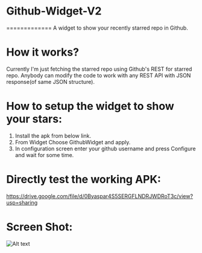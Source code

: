 # Github-Widget-V2
=============
A widget to show your recently starred repo in Github.

How it works?
=============
Currently I'm just fetching the starred repo using Github's REST for starred repo.
Anybody can modify the code to work with any REST API with JSON response(of same JSON structure).

How to setup the widget to show your stars:
=============
1) Install the apk from below link.
2) From Widget Choose GithubWidget and apply.
3) In configuration screen enter your github username and press Configure and wait for some time.

Directly test the working APK:
=============
https://drive.google.com/file/d/0Byaspar4S5SERGFLNDRJWDRoT3c/view?usp=sharing

Screen Shot:
=============
![Alt text](https://cloud.githubusercontent.com/assets/1622949/13813659/bc51b3b8-eba8-11e5-84f9-9b32086e9afe.png "Optional title")


